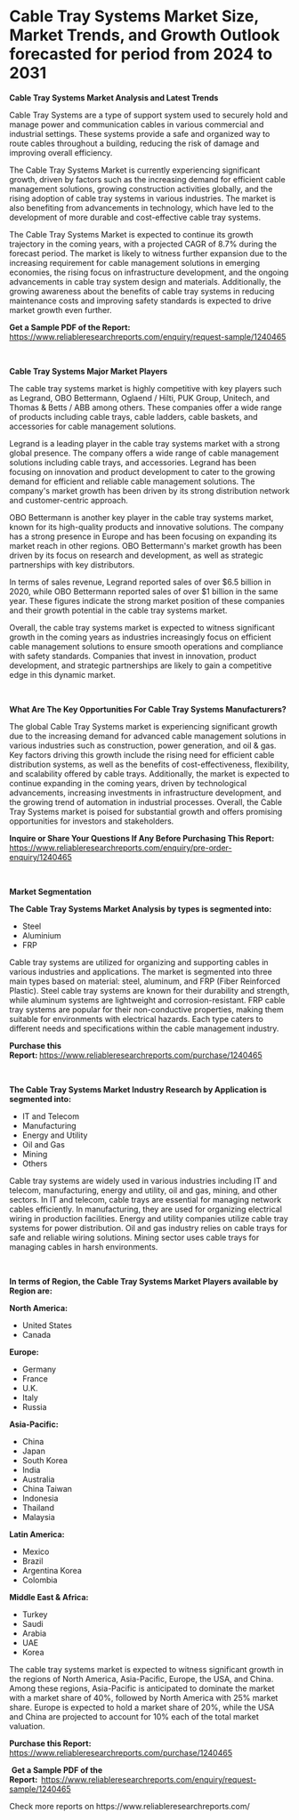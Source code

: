 <p><h1>Cable Tray Systems Market Size, Market Trends, and Growth Outlook forecasted for period from 2024 to 2031</h1></p><p><strong>Cable Tray Systems Market Analysis and Latest Trends</strong></p>
<p><p>Cable Tray Systems are a type of support system used to securely hold and manage power and communication cables in various commercial and industrial settings. These systems provide a safe and organized way to route cables throughout a building, reducing the risk of damage and improving overall efficiency.</p><p>The Cable Tray Systems Market is currently experiencing significant growth, driven by factors such as the increasing demand for efficient cable management solutions, growing construction activities globally, and the rising adoption of cable tray systems in various industries. The market is also benefiting from advancements in technology, which have led to the development of more durable and cost-effective cable tray systems.</p><p>The Cable Tray Systems Market is expected to continue its growth trajectory in the coming years, with a projected CAGR of 8.7% during the forecast period. The market is likely to witness further expansion due to the increasing requirement for cable management solutions in emerging economies, the rising focus on infrastructure development, and the ongoing advancements in cable tray system design and materials. Additionally, the growing awareness about the benefits of cable tray systems in reducing maintenance costs and improving safety standards is expected to drive market growth even further.</p></p>
<p><strong>Get a Sample PDF of the Report:&nbsp;</strong> <a href="https://www.reliableresearchreports.com/enquiry/request-sample/1240465">https://www.reliableresearchreports.com/enquiry/request-sample/1240465</a></p>
<p>&nbsp;</p>
<p><strong>Cable Tray Systems Major Market Players</strong></p>
<p><p>The cable tray systems market is highly competitive with key players such as Legrand, OBO Bettermann, Oglaend / Hilti, PUK Group, Unitech, and Thomas & Betts / ABB among others. These companies offer a wide range of products including cable trays, cable ladders, cable baskets, and accessories for cable management solutions.</p><p>Legrand is a leading player in the cable tray systems market with a strong global presence. The company offers a wide range of cable management solutions including cable trays, and accessories. Legrand has been focusing on innovation and product development to cater to the growing demand for efficient and reliable cable management solutions. The company's market growth has been driven by its strong distribution network and customer-centric approach.</p><p>OBO Bettermann is another key player in the cable tray systems market, known for its high-quality products and innovative solutions. The company has a strong presence in Europe and has been focusing on expanding its market reach in other regions. OBO Bettermann's market growth has been driven by its focus on research and development, as well as strategic partnerships with key distributors.</p><p>In terms of sales revenue, Legrand reported sales of over $6.5 billion in 2020, while OBO Bettermann reported sales of over $1 billion in the same year. These figures indicate the strong market position of these companies and their growth potential in the cable tray systems market.</p><p>Overall, the cable tray systems market is expected to witness significant growth in the coming years as industries increasingly focus on efficient cable management solutions to ensure smooth operations and compliance with safety standards. Companies that invest in innovation, product development, and strategic partnerships are likely to gain a competitive edge in this dynamic market.</p></p>
<p>&nbsp;</p>
<p><strong>What Are The Key Opportunities For Cable Tray Systems Manufacturers?</strong></p>
<p><p>The global Cable Tray Systems market is experiencing significant growth due to the increasing demand for advanced cable management solutions in various industries such as construction, power generation, and oil & gas. Key factors driving this growth include the rising need for efficient cable distribution systems, as well as the benefits of cost-effectiveness, flexibility, and scalability offered by cable trays. Additionally, the market is expected to continue expanding in the coming years, driven by technological advancements, increasing investments in infrastructure development, and the growing trend of automation in industrial processes. Overall, the Cable Tray Systems market is poised for substantial growth and offers promising opportunities for investors and stakeholders.</p></p>
<p><strong>Inquire or Share Your Questions If Any Before Purchasing This Report:</strong> <a href="https://www.reliableresearchreports.com/enquiry/pre-order-enquiry/1240465">https://www.reliableresearchreports.com/enquiry/pre-order-enquiry/1240465</a></p>
<p>&nbsp;</p>
<p><strong>Market Segmentation</strong></p>
<p><strong>The Cable Tray Systems Market Analysis by types is segmented into:</strong></p>
<p><ul><li>Steel</li><li>Aluminium</li><li>FRP</li></ul></p>
<p><p>Cable tray systems are utilized for organizing and supporting cables in various industries and applications. The market is segmented into three main types based on material: steel, aluminum, and FRP (Fiber Reinforced Plastic). Steel cable tray systems are known for their durability and strength, while aluminum systems are lightweight and corrosion-resistant. FRP cable tray systems are popular for their non-conductive properties, making them suitable for environments with electrical hazards. Each type caters to different needs and specifications within the cable management industry.</p></p>
<p><strong>Purchase this Report:&nbsp;</strong><a href="https://www.reliableresearchreports.com/purchase/1240465">https://www.reliableresearchreports.com/purchase/1240465</a></p>
<p>&nbsp;</p>
<p><strong>The Cable Tray Systems Market Industry Research by Application is segmented into:</strong></p>
<p><ul><li>IT and Telecom</li><li>Manufacturing</li><li>Energy and Utility</li><li>Oil and Gas</li><li>Mining</li><li>Others</li></ul></p>
<p><p>Cable tray systems are widely used in various industries including IT and telecom, manufacturing, energy and utility, oil and gas, mining, and other sectors. In IT and telecom, cable trays are essential for managing network cables efficiently. In manufacturing, they are used for organizing electrical wiring in production facilities. Energy and utility companies utilize cable tray systems for power distribution. Oil and gas industry relies on cable trays for safe and reliable wiring solutions. Mining sector uses cable trays for managing cables in harsh environments.</p></p>
<p>&nbsp;</p>
<p><strong>In terms of Region, the Cable Tray Systems Market Players available by Region are:</strong></p>
<p>
    <p> <strong> North America: </strong>
        <ul>
            <li>United States</li>
            <li>Canada</li>
        </ul>
        </p> 
    <p> <strong> Europe: </strong>
        <ul>
            <li>Germany</li>
            <li>France</li>
            <li>U.K.</li>
            <li>Italy</li>
            <li>Russia</li>
        </ul>
        </p> 
    <p> <strong> Asia-Pacific: </strong>
        <ul>
            <li>China</li>
            <li>Japan</li>
            <li>South Korea</li>
            <li>India</li>
            <li>Australia</li>
            <li>China Taiwan</li>
            <li>Indonesia</li>
            <li>Thailand</li>
            <li>Malaysia</li>
        </ul>
        </p> 
    <p> <strong> Latin America: </strong>
        <ul>
            <li>Mexico</li>
            <li>Brazil</li>
            <li>Argentina Korea</li>
            <li>Colombia</li>
        </ul>
        </p> 
    <p> <strong> Middle East & Africa: </strong>
        <ul>
            <li>Turkey</li>
            <li>Saudi</li>
            <li>Arabia</li>
            <li>UAE</li>
            <li>Korea</li>
        </ul>
    </p>
    </p>
<p><p>The cable tray systems market is expected to witness significant growth in the regions of North America, Asia-Pacific, Europe, the USA, and China. Among these regions, Asia-Pacific is anticipated to dominate the market with a market share of 40%, followed by North America with 25% market share. Europe is expected to hold a market share of 20%, while the USA and China are projected to account for 10% each of the total market valuation.</p></p>
<p><strong>Purchase this Report: </strong><a href="https://www.reliableresearchreports.com/purchase/1240465">https://www.reliableresearchreports.com/purchase/1240465</a></p>
<p>&nbsp;<strong>Get a Sample PDF of the Report:&nbsp;&nbsp;</strong><a href="https://www.reliableresearchreports.com/enquiry/request-sample/1240465">https://www.reliableresearchreports.com/enquiry/request-sample/1240465</a></p>
<p><strong></strong></p>
<p>Check more reports on https://www.reliableresearchreports.com/</p>